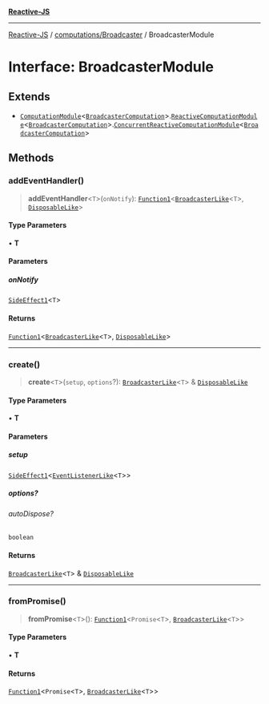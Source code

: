 [**Reactive-JS**](../../../README.md)

***

[Reactive-JS](../../../README.md) / [computations/Broadcaster](../README.md) / BroadcasterModule

# Interface: BroadcasterModule

## Extends

- [`ComputationModule`](../../interfaces/ComputationModule.md)\<[`BroadcasterComputation`](BroadcasterComputation.md)\>.[`ReactiveComputationModule`](../../interfaces/ReactiveComputationModule.md)\<[`BroadcasterComputation`](BroadcasterComputation.md)\>.[`ConcurrentReactiveComputationModule`](../../interfaces/ConcurrentReactiveComputationModule.md)\<[`BroadcasterComputation`](BroadcasterComputation.md)\>

## Methods

### addEventHandler()

> **addEventHandler**\<`T`\>(`onNotify`): [`Function1`](../../../functions/type-aliases/Function1.md)\<[`BroadcasterLike`](../../interfaces/BroadcasterLike.md)\<`T`\>, [`DisposableLike`](../../../utils/interfaces/DisposableLike.md)\>

#### Type Parameters

• **T**

#### Parameters

##### onNotify

[`SideEffect1`](../../../functions/type-aliases/SideEffect1.md)\<`T`\>

#### Returns

[`Function1`](../../../functions/type-aliases/Function1.md)\<[`BroadcasterLike`](../../interfaces/BroadcasterLike.md)\<`T`\>, [`DisposableLike`](../../../utils/interfaces/DisposableLike.md)\>

***

### create()

> **create**\<`T`\>(`setup`, `options`?): [`BroadcasterLike`](../../interfaces/BroadcasterLike.md)\<`T`\> & [`DisposableLike`](../../../utils/interfaces/DisposableLike.md)

#### Type Parameters

• **T**

#### Parameters

##### setup

[`SideEffect1`](../../../functions/type-aliases/SideEffect1.md)\<[`EventListenerLike`](../../../utils/interfaces/EventListenerLike.md)\<`T`\>\>

##### options?

###### autoDispose?

`boolean`

#### Returns

[`BroadcasterLike`](../../interfaces/BroadcasterLike.md)\<`T`\> & [`DisposableLike`](../../../utils/interfaces/DisposableLike.md)

***

### fromPromise()

> **fromPromise**\<`T`\>(): [`Function1`](../../../functions/type-aliases/Function1.md)\<`Promise`\<`T`\>, [`BroadcasterLike`](../../interfaces/BroadcasterLike.md)\<`T`\>\>

#### Type Parameters

• **T**

#### Returns

[`Function1`](../../../functions/type-aliases/Function1.md)\<`Promise`\<`T`\>, [`BroadcasterLike`](../../interfaces/BroadcasterLike.md)\<`T`\>\>
